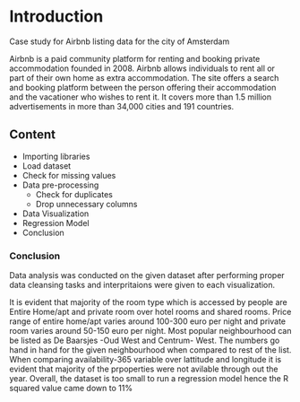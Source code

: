 # Introduction

Case study for Airbnb listing data for the city of Amsterdam

Airbnb is a paid community platform for renting and booking private accommodation founded in 2008. Airbnb allows individuals to rent all or part of their own home as extra accommodation. The site offers a search and booking platform between the person offering their accommodation and the vacationer who wishes to rent it. It covers more than 1.5 million advertisements in more than 34,000 cities and 191 countries. 

## Content

- Importing libraries
- Load dataset
- Check for missing values
- Data pre-processing
  - Check for duplicates
  - Drop unnecessary columns
- Data Visualization
- Regression Model
- Conclusion

### Conclusion

Data analysis was conducted on the given dataset after performing proper data cleansing tasks and interpritaions were given to each visualization.

It is evident that majority of the room type which is accessed by people are Entire Home/apt and private room over hotel rooms and shared rooms. Price range of entire home/apt varies around 100-300 euro per night and private room varies around 50-150 euro per night. Most popular neighbourhood can be listed as De Baarsjes -Oud West and Centrum- West. The numbers go hand in hand for the given neighbourhood when compared to rest of the list. When comparing availability-365 variable over lattitude and longitude it is evident that majority of the prpoperties were not avilable through out the year. Overall, the dataset is too small to run a regression model hence the R squared value came down to 11%
